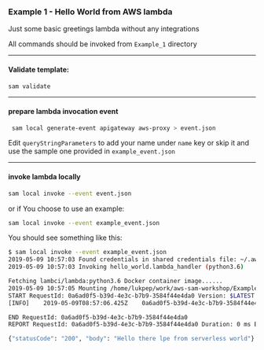 ### Example 1 - Hello World from AWS lambda

Just some basic greetings lambda without any integrations

All commands should be invoked from `Example_1` directory

---
#### Validate template:
```bash
sam validate
```
---
#### prepare lambda invocation event

```bash
 sam local generate-event apigateway aws-proxy > event.json 
```
Edit `queryStringParameters` to add your name under `name` key
or skip it and use the sample one provided in `example_event.json`

---
#### invoke lambda locally
```bash
sam local invoke --event event.json
```
or if You choose to use an example:
```bash
sam local invoke --event example_event.json
```

You should see something like this:
```bash
$ sam local invoke --event example_event.json                                                                                 1 ↵
2019-05-09 10:57:03 Found credentials in shared credentials file: ~/.aws/credentials
2019-05-09 10:57:03 Invoking hello_world.lambda_handler (python3.6)

Fetching lambci/lambda:python3.6 Docker container image......
2019-05-09 10:57:05 Mounting /home/lukpep/work/aws-sam-workshop/Example_1/src as /var/task:ro,delegated inside runtime container
START RequestId: 0a6ad0f5-b39d-4e3c-b7b9-3584f44e4da0 Version: $LATEST
[INFO]    2019-05-09T08:57:06.425Z    0a6ad0f5-b39d-4e3c-b7b9-3584f44e4da0    Saying hello from AWS lambda ... 

END RequestId: 0a6ad0f5-b39d-4e3c-b7b9-3584f44e4da0
REPORT RequestId: 0a6ad0f5-b39d-4e3c-b7b9-3584f44e4da0 Duration: 0 ms Billed Duration: 100 ms Memory Size: 128 MB Max Memory Used: 19 MB

{"statusCode": "200", "body": "Hello there lpe from serverless world"}

```